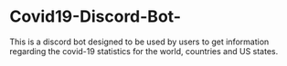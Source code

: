 ﻿# Covid19-Discord-Bot-

This is a discord bot designed to be used by users to get information regarding the covid-19 statistics for the world, countries and US states.
